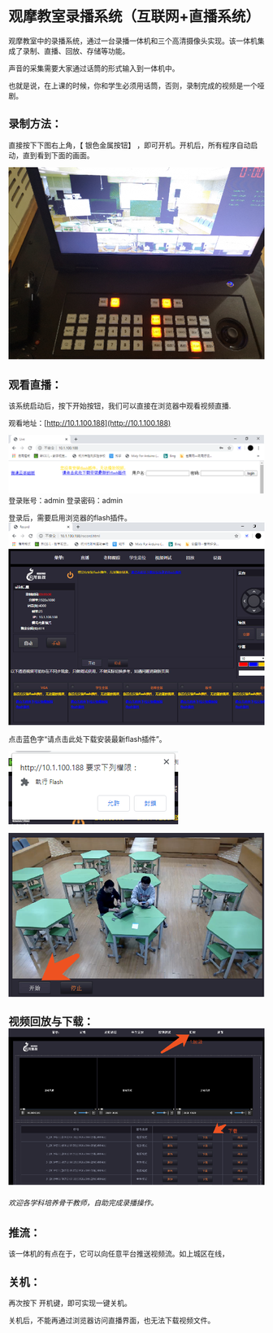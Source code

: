 # 观摩教室录播系统（互联网+直播系统）

观摩教室中的录播系统，通过一台录播一体机和三个高清摄像头实现。该一体机集成了录制、直播、回放、存储等功能。

声音的采集需要大家通过话筒的形式输入到一体机中。

也就是说，在上课的时候，你和学生必须用话筒，否则，录制完成的视频是一个哑剧。

## 录制方法：

直接按下下图右上角，【 银色金属按钮】 ，即可开机。开机后，所有程序自动启动，直到看到下面的画面。

![](/assets/guanmo1.png)

## 观看直播：

该系统启动后，按下开始按钮，我们可以直接在浏览器中观看视频直播.

观看地址：[http://10.1.100.188](http://10.1.100.188)

![](/assets/gmjs3.png)登录账号：admin            登录密码：admin

登录后，需要启用浏览器的flash插件。![](/assets/gmjs4.png)



点击蓝色字“请点击此处下载安装最新flash插件”。

![](/assets/gmjs5.png)





![](/assets/guanmjs.png)

## 视频回放与下载：![](/assets/gmjs2.png)

###### 欢迎各学科培养骨干教师，自助完成录播操作。

## 推流：

该一体机的有点在于，它可以向任意平台推送视频流。如上城区在线，

## 关机：

再次按下 开机键，即可实现一键关机。

关机后，不能再通过浏览器访问直播界面，也无法下载视频文件。

